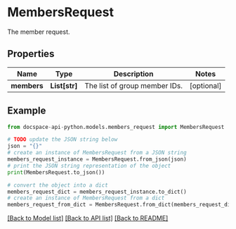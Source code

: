 # MembersRequest
The member request.

## Properties

Name | Type | Description | Notes
------------ | ------------- | ------------- | -------------
**members** | **List[str]** | The list of group member IDs. | [optional] 

## Example

```python
from docspace-api-python.models.members_request import MembersRequest

# TODO update the JSON string below
json = "{}"
# create an instance of MembersRequest from a JSON string
members_request_instance = MembersRequest.from_json(json)
# print the JSON string representation of the object
print(MembersRequest.to_json())

# convert the object into a dict
members_request_dict = members_request_instance.to_dict()
# create an instance of MembersRequest from a dict
members_request_from_dict = MembersRequest.from_dict(members_request_dict)
```
[[Back to Model list]](../README.md#documentation-for-models) [[Back to API list]](../README.md#documentation-for-api-endpoints) [[Back to README]](../README.md)


